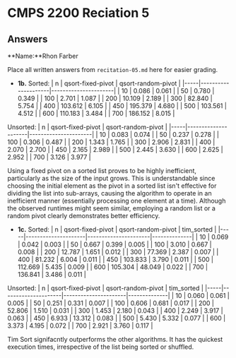 # CMPS 2200 Reciation 5
## Answers

**Name:**Rhon Farber


Place all written answers from `recitation-05.md` here for easier grading.


- **1b.**
Sorted:
|   n |   qsort-fixed-pivot |   qsort-random-pivot |
|-----|---------------------|----------------------|
|  10 |               0.086 |                0.061 |
|  50 |               0.780 |                0.349 |
| 100 |               2.701 |                1.087 |
| 200 |              10.109 |                2.189 |
| 300 |              82.840 |                5.754 |
| 400 |             103.612 |                6.105 |
| 450 |             195.379 |                4.680 |
| 500 |             103.561 |                4.512 |
| 600 |             110.183 |                3.484 |
| 700 |             186.152 |                8.015 |

Unsorted:
|   n |   qsort-fixed-pivot |   qsort-random-pivot |
|-----|---------------------|----------------------|
|  10 |               0.083 |                0.074 |
|  50 |               0.237 |                0.278 |
| 100 |               0.306 |                0.487 |
| 200 |               1.343 |                1.765 |
| 300 |               2.906 |                2.831 |
| 400 |               2.070 |                2.700 |
| 450 |               2.165 |                2.989 |
| 500 |               2.445 |                3.630 |
| 600 |               2.625 |                2.952 |
| 700 |               3.126 |                3.977 |

Using a fixed pivot on a sorted list proves to be highly inefficient, particularly as the size of the input grows. This is understandable since choosing the initial element as the pivot in a sorted list isn't effective for dividing the list into sub-arrays, causing the algorithm to operate in an inefficient manner (essentially processing one element at a time). Although the observed runtimes might seem similar, employing a random list or a random pivot clearly demonstrates better efficiency.

- **1c.**
Sorted:
|   n |   qsort-fixed-pivot |   qsort-random-pivot |   tim_sorted |
|-----|---------------------|----------------------|--------------|
|  10 |               0.069 |                0.042 |        0.003 |
|  50 |               0.667 |                0.399 |        0.005 |
| 100 |               3.010 |                0.667 |        0.008 |
| 200 |              12.787 |                1.651 |        0.012 |
| 300 |              77.369 |                2.387 |        0.007 |
| 400 |              81.232 |                6.004 |        0.011 |
| 450 |             103.833 |                3.790 |        0.011 |
| 500 |             112.669 |                5.435 |        0.009 |
| 600 |             105.304 |               48.049 |        0.022 |
| 700 |             136.841 |                3.486 |        0.011 |

Unsorted:
|   n |   qsort-fixed-pivot |   qsort-random-pivot |   tim_sorted |
|-----|---------------------|----------------------|--------------|
|  10 |               0.060 |                0.061 |        0.005 |
|  50 |               0.251 |                0.331 |        0.007 |
| 100 |               0.606 |                0.681 |        0.017 |
| 200 |              52.806 |                1.510 |        0.031 |
| 300 |               1.453 |                2.180 |        0.043 |
| 400 |               2.249 |                3.917 |        0.063 |
| 450 |               6.933 |               13.312 |        0.083 |
| 500 |               5.430 |                5.332 |        0.077 |
| 600 |               3.373 |                4.195 |        0.072 |
| 700 |               2.921 |                3.760 |        0.117 |

Tim Sort signifacntly outperforms the other algorithms. It has the quickest execution times, irrespective of the list being sorted or shuffled.